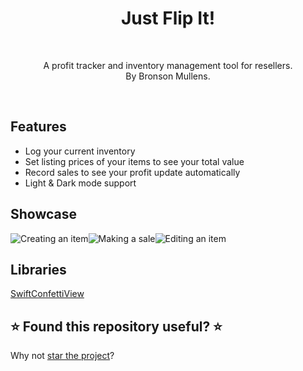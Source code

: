 <h1 align="center">Just Flip It!</h1></br>
<p align="center">A profit tracker and inventory management tool for resellers.</br> By Bronson Mullens.</p></br>

## Features
* Log your current inventory
* Set listing prices of your items to see your total value
* Record sales to see your profit update automatically
* Light & Dark mode support

## Showcase
![Creating an item](https://i.imgur.com/fWT1ioz.gif)![Making a sale](https://i.imgur.com/U22LALL.gif)![Editing an item](https://i.imgur.com/rlcTZYv.gif)

## Libraries
[SwiftConfettiView](https://github.com/theoriginalbit/SwiftConfettiView)

## ⭐️ Found this repository useful? ⭐️
Why not [star the project](https://github.com/bronsonmullens/FlippingApp/stargazers)?

